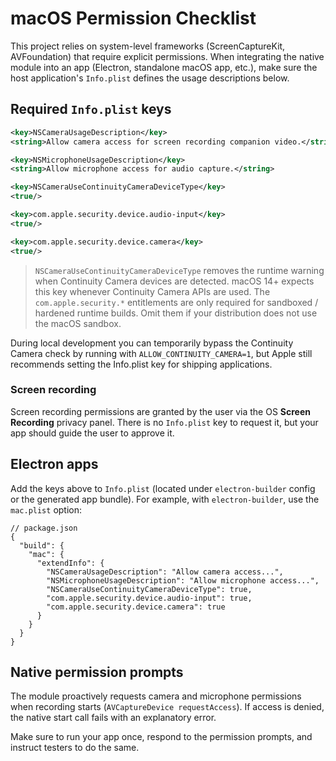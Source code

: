 # macOS Permission Checklist

This project relies on system-level frameworks (ScreenCaptureKit, AVFoundation) that require explicit permissions. When integrating the native module into an app (Electron, standalone macOS app, etc.), make sure the host application's `Info.plist` defines the usage descriptions below.

## Required `Info.plist` keys

```xml
<key>NSCameraUsageDescription</key>
<string>Allow camera access for screen recording companion video.</string>

<key>NSMicrophoneUsageDescription</key>
<string>Allow microphone access for audio capture.</string>

<key>NSCameraUseContinuityCameraDeviceType</key>
<true/>

<key>com.apple.security.device.audio-input</key>
<true/>

<key>com.apple.security.device.camera</key>
<true/>
```

> `NSCameraUseContinuityCameraDeviceType` removes the runtime warning when Continuity Camera devices are detected. macOS 14+ expects this key whenever Continuity Camera APIs are used.
> The `com.apple.security.*` entitlements are only required for sandboxed / hardened runtime builds. Omit them if your distribution does not use the macOS sandbox.

During local development you can temporarily bypass the Continuity Camera check by running with `ALLOW_CONTINUITY_CAMERA=1`, but Apple still recommends setting the Info.plist key for shipping applications.

### Screen recording

Screen recording permissions are granted by the user via the OS **Screen Recording** privacy panel. There is no `Info.plist` key to request it, but your app should guide the user to approve it.

## Electron apps

Add the keys above to `Info.plist` (located under `electron-builder` config or the generated app bundle). For example, with `electron-builder`, use the `mac.plist` option:

```jsonc
// package.json
{
  "build": {
    "mac": {
      "extendInfo": {
        "NSCameraUsageDescription": "Allow camera access...",
        "NSMicrophoneUsageDescription": "Allow microphone access...",
        "NSCameraUseContinuityCameraDeviceType": true,
        "com.apple.security.device.audio-input": true,
        "com.apple.security.device.camera": true
      }
    }
  }
}
```

## Native permission prompts

The module proactively requests camera and microphone permissions when recording starts (`AVCaptureDevice requestAccess`). If access is denied, the native start call fails with an explanatory error.

Make sure to run your app once, respond to the permission prompts, and instruct testers to do the same.
